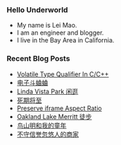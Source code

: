 ### Hello Underworld

- My name is Lei Mao.
- I am an engineer and blogger.
- I live in the Bay Area in California.


### Recent Blog Posts

<!-- BLOG-POST-LIST:START -->
- [Volatile Type Qualifier In C/C++](https://leimao.github.io/blog/C-CPP-Volatile-Type-Qualifier/)
- [电子斗蛐蛐](https://leimao.github.io/essay/%E7%94%B5%E5%AD%90%E6%96%97%E8%9B%90%E8%9B%90/)
- [Linda Vista Park 闲逛](https://leimao.github.io/life/Linda-Vista-Park/)
- [死期将至](https://leimao.github.io/essay/%E6%AD%BB%E6%9C%9F%E5%B0%86%E8%87%B3-Deaths-Game/)
- [Preserve iframe Aspect Ratio](https://leimao.github.io/blog/iframe-Preserve-Aspect-Ratio/)
- [Oakland Lake Merritt 徒步](https://leimao.github.io/life/Oakland-Lake-Merritt/)
- [鸟山明和我的童年](https://leimao.github.io/essay/%E9%B8%9F%E5%B1%B1%E6%98%8E%E5%92%8C%E6%88%91%E7%9A%84%E7%AB%A5%E5%B9%B4/)
- [不守信誉忽悠人的商家](https://leimao.github.io/essay/%E4%B8%8D%E5%AE%88%E4%BF%A1%E8%AA%89%E5%BF%BD%E6%82%A0%E4%BA%BA%E7%9A%84%E5%95%86%E5%AE%B6/)
<!-- BLOG-POST-LIST:END -->
